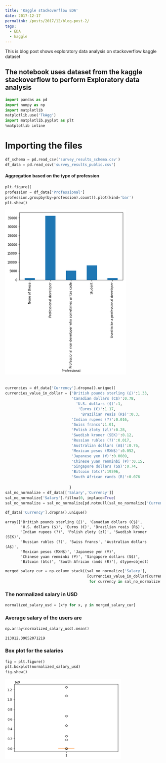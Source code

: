 ```yaml
---
title: 'Kaggle stackoverflow EDA'
date: 2017-12-17
permalink: /posts/2017/12/blog-post-2/
tags:
  - EDA
  - kaggle
---
```


This is blog post shows exploratory data analysis on stackoverflow kaggle dataset


## The notebook uses dataset from the kaggle stackoverflow  to perform Exploratory data analysis


```python
import pandas as pd
import numpy as np
import matplotlib
matplotlib.use('TkAgg')
import matplotlib.pyplot as plt
%matplotlib inline
```

# Importing the files


```python
df_schema = pd.read_csv('survey_results_schema.csv')
df_data = pd.read_csv('survey_results_public.csv')
```

#### Aggregation based on the type of profession


```python
plt.figure()
profession = df_data['Professional']
profession.groupby(by=profession).count().plot(kind='bar')
plt.show()
```


![png](/images/output_5_0.png)



```python

currencies = df_data['Currency'].dropna().unique()
currencies_value_in_dollar = {'British pounds sterling (£)':1.33, 
                              'Canadian dollars (C$)':0.78,
                                'U.S. dollars ($)':1,
                                 'Euros (€)':1.17,
                                  'Brazilian reais (R$)':0.3,
                              'Indian rupees (?)':0.016,
                              'Swiss francs':1.01,
                              'Polish zloty (zl)':0.28,
                              'Swedish kroner (SEK)':0.12,
                              'Russian rubles (?)':0.017,
                              'Australian dollars (A$)':0.76,
                              'Mexican pesos (MXN$)':0.052,
                              'Japanese yen (¥)':0.0089,
                              'Chinese yuan renminbi (¥)':0.15,
                              'Singapore dollars (S$)':0.74,
                              'Bitcoin (btc)':19596,
                              'South African rands (R)':0.076
                             
                             }
sal_no_normalize = df_data[['Salary','Currency']]
sal_no_normalize['Salary'].fillna(0, inplace=True)
sal_no_normalize = sal_no_normalize[pd.notnull(sal_no_normalize['Currency'])]
```


```python
df_data['Currency'].dropna().unique()
```




    array(['British pounds sterling (£)', 'Canadian dollars (C$)',
           'U.S. dollars ($)', 'Euros (€)', 'Brazilian reais (R$)',
           'Indian rupees (?)', 'Polish zloty (zl)', 'Swedish kroner (SEK)',
           'Russian rubles (?)', 'Swiss francs', 'Australian dollars (A$)',
           'Mexican pesos (MXN$)', 'Japanese yen (¥)',
           'Chinese yuan renminbi (¥)', 'Singapore dollars (S$)',
           'Bitcoin (btc)', 'South African rands (R)'], dtype=object)




```python
merged_salary_cur = np.column_stack((sal_no_normalize['Salary'],
                                     [currencies_value_in_dollar[currency] 
                                      for currency in sal_no_normalize['Currency']]))
```

### The normalized salary in USD


```python
normalized_salary_usd = [x*y for x, y in merged_salary_cur]
```

### Average salary of the users are


```python
np.array(normalized_salary_usd).mean()
```




    213012.39052071219



### Box plot for the salaries


```python
fig = plt.figure()
plt.boxplot(normalized_salary_usd)
fig.show()
```



![png](/images/output_14_1.png)
